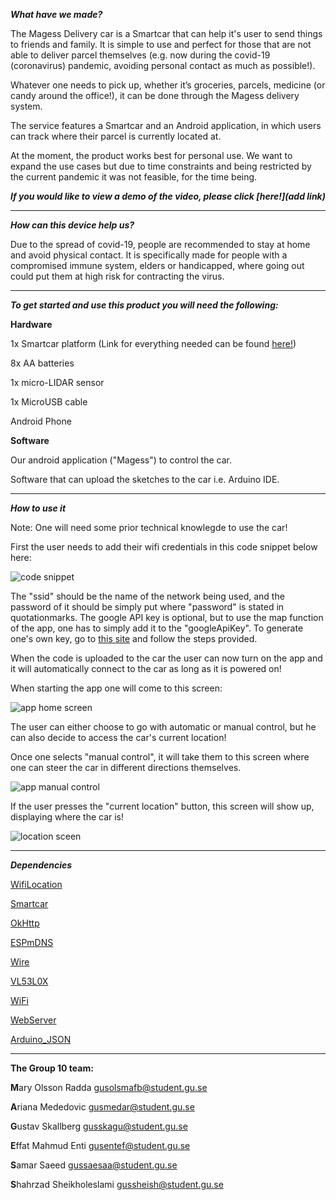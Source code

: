 **_What have we made?_**

The Magess Delivery car is a Smartcar that can help it's user to send things to friends and family. It is simple to use and perfect for those that are not able to deliver parcel themselves (e.g. now during the covid-19 (coronavirus) pandemic, avoiding personal contact as much as possible!).

Whatever one needs to pick up, whether it’s groceries, parcels, medicine (or candy around the office!), it can be done through the Magess delivery system.

The service features a Smartcar and an Android application, in which users can track where their parcel is currently located at.

At the moment, the product works best for personal use. We want to expand the use cases but due to time constraints and being restricted by the current pandemic it was not feasible, for the time being.

**_If you would like to view a demo of the video, please click [here!](add link)_**

***

**_How can this device help us?_**

Due to the spread of covid-19, people are recommended to stay at home and avoid physical contact. It is specifically made for people with a compromised immune system, elders or handicapped, where going out could put them at high risk for contracting the virus.

***
**_To get started and use this product you will need the following:_**


**Hardware**

1x Smartcar platform (Link for everything needed can be found [here!](https://github.com/platisd/smartcar_shield))

8x AA batteries

1x micro-LIDAR sensor

1x MicroUSB cable

Android Phone

**Software**

Our android application ("Magess") to control the car.

Software that can upload the sketches to the car i.e. Arduino IDE.

***
**_How to use it_**

Note: One will need some prior technical knowlegde to use the car!

First the user needs to add their wifi credentials in this code snippet below here:

![code snippet](https://cdn.discordapp.com/attachments/712637138469912576/715561574172983377/Screenshot_from_2020-05-25_11-10-59.png)

The "ssid" should be the name of the network being used, and the password of it should be simply put where "password" is stated in quotationmarks.
The google API key is optional, but to use the map function of the app, one has to simply add it to the "googleApiKey".
To generate one's own key, go to [this site](https://developers.google.com/maps/documentation/android-sdk/get-api-key) and follow the steps provided.

When the code is uploaded to the car the user can now turn on the app and it will automatically connect to the car as long as it is powered on!

When starting the app one will come to this screen:


![app home screen](https://media.discordapp.net/attachments/701790165643034734/715542183482097684/startscreen.jpg?width=471&height=668)

The user can either choose to go with automatic or manual control, but he can also decide to access the car's current location!

Once one selects "manual control", it will take them to this screen where one can steer the car in different directions themselves.


![app manual control](https://media.discordapp.net/attachments/701790165643034734/715542163596771398/manualcontrol.jpg?width=321&height=668)

If the user presses the "current location" button, this screen will show up, displaying where the car is!


![location sceen](https://media.discordapp.net/attachments/691759757404536834/715928952165761044/Skarmavbild_2020-05-29_kl._16.05.56.png?width=463&height=668)

***

**_Dependencies_**

[WifiLocation](https://github.com/gmag11/WifiLocation)

[Smartcar](https://github.com/platisd/smartcar_shield)

[OkHttp](https://square.github.io/okhttp/)

[ESPmDNS](https://github.com/espressif/arduino-esp32)

[Wire](https://www.arduino.cc/en/reference/wire)

[VL53L0X](https://github.com/pololu/vl53l0x-arduino)

[WiFi](https://www.arduino.cc/en/Reference/WiFi)

[WebServer](https://www.arduino.cc/en/Tutorial/WebServer)

[Arduino_JSON](https://github.com/arduino-libraries/Arduino_JSON)



***


**The Group 10 team:**

**M**ary Olsson Radda                     gusolsmafb@student.gu.se

**A**riana Mededovic                      gusmedar@student.gu.se

**G**ustav Skallberg                      gusskagu@student.gu.se

**E**ffat Mahmud Enti                     gusentef@student.gu.se

**S**amar Saeed                           gussaesaa@student.gu.se

**S**hahrzad Sheikholeslami               gussheish@student.gu.se 





